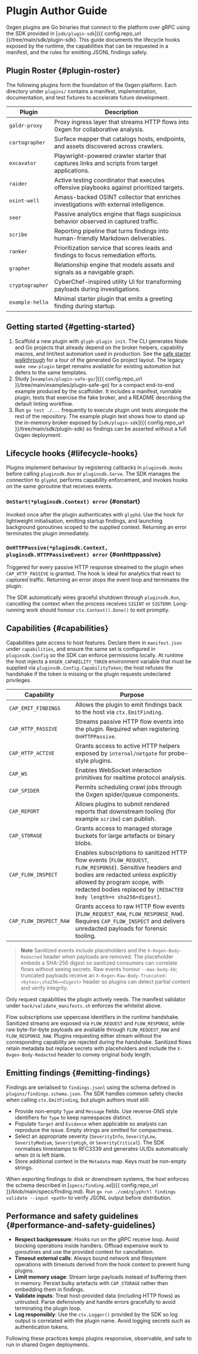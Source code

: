# Plugin Author Guide

0xgen plugins are Go binaries that connect to the platform over gRPC using the SDK
provided in [`sdk/plugin-sdk`]({{ config.repo_url }}/tree/main/sdk/plugin-sdk). This guide documents the
lifecycle hooks exposed by the runtime, the capabilities that can be requested in a
manifest, and the rules for emitting JSONL findings safely.

## Plugin Roster {#plugin-roster}

The following plugins form the foundation of the 0xgen platform. Each directory
under `plugins/` contains a manifest, implementation, documentation, and test
fixtures to accelerate future development.

| Plugin | Description |
| ------ | ----------- |
| `galdr-proxy` | Proxy ingress layer that streams HTTP flows into 0xgen for collaborative analysis. |
| `cartographer` | Surface mapper that catalogs hosts, endpoints, and assets discovered across crawlers. |
| `excavator` | Playwright-powered crawler starter that captures links and scripts from target applications. |
| `raider` | Active testing coordinator that executes offensive playbooks against prioritized targets. |
| `osint-well` | Amass-backed OSINT collector that enriches investigations with external intelligence. |
| `seer` | Passive analytics engine that flags suspicious behavior observed in captured traffic. |
| `scribe` | Reporting pipeline that turns findings into human-friendly Markdown deliverables. |
| `ranker` | Prioritization service that scores leads and findings to focus remediation efforts. |
| `grapher` | Relationship engine that models assets and signals as a navigable graph. |
| `cryptographer` | CyberChef-inspired utility UI for transforming payloads during investigations. |
| `example-hello` | Minimal starter plugin that emits a greeting finding during startup. |

## Getting started {#getting-started}

1. Scaffold a new plugin with `glyph-plugin init`. The CLI generates Node and
   Go projects that already depend on the broker helpers, capability macros, and
   lint/test automation used in production. See the
   [safe starter walkthrough](safe-starter-go.md) for a tour of the generated Go
   project layout. The legacy `make new-plugin` target remains available for
   existing automation but defers to the same templates.
2. Study [`examples/plugin-safe-go/`]({{ config.repo_url }}/tree/main/examples/plugin-safe-go)
   for a compact end-to-end example produced by the scaffolder. It includes a
   manifest, runnable plugin, tests that exercise the fake broker, and a README
   describing the default linting workflow.
3. Run `go test ./...` frequently to execute plugin unit tests alongside the rest
   of the repository. The example plugin test shows how to stand up the
   in-memory broker exposed by [`sdk/plugin-sdk`]({{ config.repo_url }}/tree/main/sdk/plugin-sdk)
   so findings can be asserted without a full 0xgen deployment.

## Lifecycle hooks {#lifecycle-hooks}

Plugins implement behaviour by registering callbacks in `pluginsdk.Hooks` before
calling `pluginsdk.Run` or `pluginsdk.Serve`. The SDK manages the connection to
`glyphd`, performs capability enforcement, and invokes hooks on the same goroutine
that receives events.

### `OnStart(*pluginsdk.Context) error` {#onstart}

Invoked once after the plugin authenticates with `glyphd`. Use the hook for
lightweight initialisation, emitting startup findings, and launching background
goroutines scoped to the supplied context. Returning an error terminates the
plugin immediately.

### `OnHTTPPassive(*pluginsdk.Context, pluginsdk.HTTPPassiveEvent) error` {#onhttppassive}

Triggered for every passive HTTP response streamed to the plugin when
`CAP_HTTP_PASSIVE` is granted. The hook is ideal for analytics that react to
captured traffic. Returning an error stops the event loop and terminates the
plugin.

The SDK automatically wires graceful shutdown through `pluginsdk.Run`, cancelling
the context when the process receives `SIGINT` or `SIGTERM`. Long-running work
should honour `ctx.Context().Done()` to exit promptly.

## Capabilities {#capabilities}

Capabilities gate access to host features. Declare them in `manifest.json` under
`capabilities`, and ensure the same set is configured in `pluginsdk.Config` so the
SDK can enforce permissions locally. At runtime the host injects a
`0XGEN_CAPABILITY_TOKEN` environment variable that must be supplied via
`pluginsdk.Config.CapabilityToken`; the host refuses the handshake if the token is
missing or the plugin requests undeclared privileges.

| Capability | Purpose |
| ---------- | ------- |
| `CAP_EMIT_FINDINGS` | Allows the plugin to emit findings back to the host via `ctx.EmitFinding`. |
| `CAP_HTTP_PASSIVE` | Streams passive HTTP flow events into the plugin. Required when registering `OnHTTPPassive`. |
| `CAP_HTTP_ACTIVE` | Grants access to active HTTP helpers exposed by `internal/netgate` for probe-style plugins. |
| `CAP_WS` | Enables WebSocket interaction primitives for realtime protocol analysis. |
| `CAP_SPIDER` | Permits scheduling crawl jobs through the 0xgen spider/queue components. |
| `CAP_REPORT` | Allows plugins to submit rendered reports that downstream tooling (for example `scribe`) can publish. |
| `CAP_STORAGE` | Grants access to managed storage buckets for large artefacts or binary blobs. |
| `CAP_FLOW_INSPECT` | Enables subscriptions to sanitized HTTP flow events (`FLOW_REQUEST`, `FLOW_RESPONSE`). Sensitive headers and bodies are redacted unless explicitly allowed by program scope, with redacted bodies replaced by `[REDACTED body length=n sha256=digest]`. |
| `CAP_FLOW_INSPECT_RAW` | Grants access to raw HTTP flow events (`FLOW_REQUEST_RAW`, `FLOW_RESPONSE_RAW`). Requires `CAP_FLOW_INSPECT` and delivers unredacted payloads for forensic tooling. |

> **Note**
> Sanitized events include placeholders and the `X-0xgen-Body-Redacted` header when payloads are removed. The placeholder embeds a SHA-256 digest so sanitized consumers can correlate flows without seeing secrets. Raw events honour `--max-body-kb`; truncated payloads receive an `X-0xgen-Raw-Body-Truncated: <bytes>;sha256=<digest>` header so plugins can detect partial content and verify integrity.

Only request capabilities the plugin actively needs. The manifest validator under
`hack/validate_manifests.sh` enforces the whitelist above.

Flow subscriptions use uppercase identifiers in the runtime handshake. Sanitized streams are exposed via `FLOW_REQUEST` and `FLOW_RESPONSE`, while raw byte-for-byte payloads are available through `FLOW_REQUEST_RAW` and `FLOW_RESPONSE_RAW`. Plugins requesting either stream without the corresponding capability are rejected during the handshake. Sanitized flows retain metadata but replace secrets with placeholders and include the `X-0xgen-Body-Redacted` header to convey original body length.

## Emitting findings {#emitting-findings}

Findings are serialised to `findings.jsonl` using the schema defined in
`plugins/findings.schema.json`. The SDK handles common safety checks when calling
`ctx.EmitFinding`, but plugin authors must still:

- Provide non-empty `Type` and `Message` fields. Use reverse-DNS style identifiers
  for `Type` to keep namespaces distinct.
- Populate `Target` and `Evidence` when applicable so analysts can reproduce the
  issue. Empty strings are omitted for compactness.
- Select an appropriate severity (`SeverityInfo`, `SeverityLow`, `SeverityMedium`,
  `SeverityHigh`, or `SeverityCritical`). The SDK normalises timestamps to
  RFC3339 and generates ULIDs automatically when `ID` is left blank.
- Store additional context in the `Metadata` map. Keys must be non-empty strings.

When exporting findings to disk or downstream systems, the host enforces the
schema described in [`specs/finding.md`]({{ config.repo_url }}/blob/main/specs/finding.md). Run
`go run ./cmd/glyphctl findings validate --input <path>` to verify JSONL output
before distribution.

## Performance and safety guidelines {#performance-and-safety-guidelines}

- **Respect backpressure**: Hooks run on the gRPC receive loop. Avoid blocking
  operations inside handlers. Offload expensive work to goroutines and use the
  provided context for cancellation.
- **Timeout external calls**: Always bound network and filesystem operations with
  timeouts derived from the hook context to prevent hung plugins.
- **Limit memory usage**: Stream large payloads instead of buffering them in
  memory. Persist bulky artefacts with `CAP_STORAGE` rather than embedding them in
  findings.
- **Validate inputs**: Treat host-provided data (including HTTP flows) as
  untrusted. Parse defensively and handle errors gracefully to avoid terminating
  the plugin loop.
- **Log responsibly**: Use the `ctx.Logger()` provided by the SDK so log output is
  correlated with the plugin name. Avoid logging secrets such as authentication
  tokens.

Following these practices keeps plugins responsive, observable, and safe to run in
shared 0xgen deployments.
